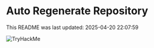 # Auto Regenerate Repository

This README was last updated: 2025-04-20 22:07:59

 ![TryHackMe](https://tryhackme.com/badge/533634)